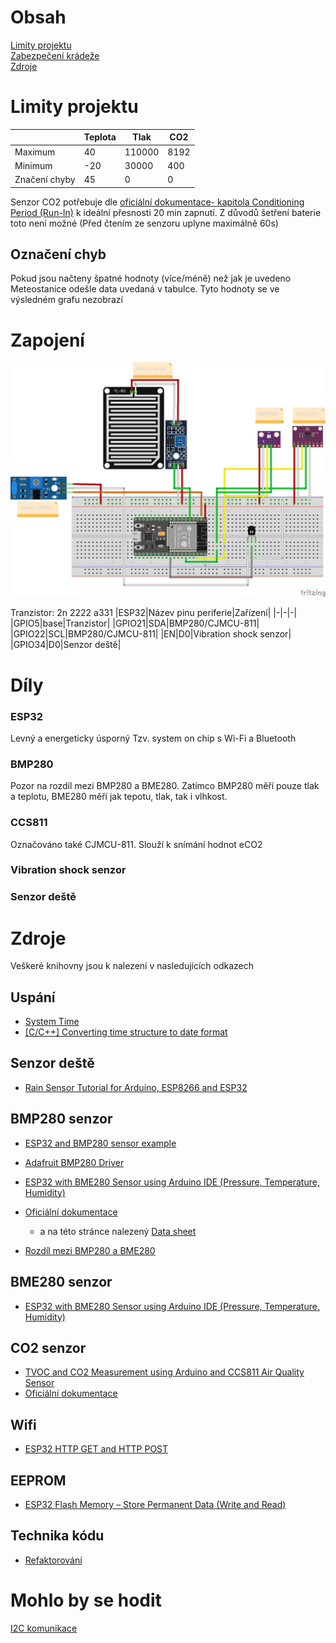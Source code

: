 # Obsah
[Limity projektu](#Limity-projektu)<br>
[Zabezpečení krádeže](#Zabezpečení-krádeže)<br>
[Zdroje](#Zdroje)<br>
# Limity projektu
||Teplota|Tlak|CO2|
|--|-----|---|--|
|Maximum|40|110000|8192|
|Minimum|-20|30000|400|
|Značení chyby|45|0|0|

Senzor CO2 potřebuje dle [oficiální dokumentace- kapitola Conditioning Period (Run-In)](https://cdn.sparkfun.com/assets/learn_tutorials/1/4/3/CCS811_Datasheet-DS000459.pdf) k ideální přesnosti 20 min zapnutí. Z důvodů šetření baterie toto není možné (Před čtením ze senzoru uplyne maximálně 60s)

## Označení chyb
Pokud jsou načteny špatné hodnoty (více/méně) než jak je uvedeno Meteostanice odešle data uvedaná v tabulce. Tyto hodnoty se ve výsledném grafu nezobrazí

# Zapojení

![Zapojení](Meteostanice_bb.png)

Tranzistor: 2n 2222 a331
|ESP32|Název pinu periferie|Zařízení|
|-|-|-|
|GPIO5|base|Tranzistor|
|GPIO21|SDA|BMP280/CJMCU-811|
|GPIO22|SCL|BMP280/CJMCU-811|
|EN|D0|Vibration shock senzor|
|GPIO34|D0|Senzor deště|

# Díly
### ESP32
Levný a energeticky úsporný Tzv. system on chip s Wi-Fi a Bluetooth
### BMP280
Pozor na rozdíl mezi BMP280 a BME280. Zatímco BMP280 měří pouze tlak a teplotu, BME280 měří jak tepotu, tlak, tak i vlhkost.

### CCS811
Označováno také CJMCU-811.
Slouží k snímání hodnot eCO2
### Vibration shock senzor
### Senzor deště

# Zdroje
Veškeré knihovny jsou k nalezení v nasledujících odkazech
## Uspání
- [System Time](https://docs.espressif.com/projects/esp-idf/en/latest/esp32/api-reference/system/system_time.html)
- [[C/C++] Converting time structure to date format](https://ubuntuforums.org/archive/index.php/t-1114250.html)

## Senzor deště
- [Rain Sensor Tutorial for Arduino, ESP8266 and ESP32](https://diyi0t.com/rain-sensor-tutorial-for-arduino-and-esp8266/)

## BMP280 senzor
- [ESP32 and BMP280 sensor example](http://www.esp32learning.com/code/esp32-and-bmp280-sensor-example.php)
- [Adafruit BMP280 Driver](https://github.com/adafruit/Adafruit_BMP280_Library)
- [ESP32 with BME280 Sensor using Arduino IDE (Pressure, Temperature, Humidity)](https://randomnerdtutorials.com/esp32-bme280-arduino-ide-pressure-temperature-humidity/)
- [Oficiální dokumentace](https://www.bosch-sensortec.com/products/environmental-sensors/pressure-sensors/pressure-sensors-bmp280-1.html) 
  - a na této stránce nalezený [Data sheet](https://www.bosch-sensortec.com/media/boschsensortec/downloads/datasheets/bst-bmp280-ds001.pdf)

- [Rozdíl mezi BMP280 a BME280](https://randomnerdtutorials.com/dht11-vs-dht22-vs-lm35-vs-ds18b20-vs-bme280-vs-bmp180/)

## BME280 senzor
- [ESP32 with BME280 Sensor using Arduino IDE (Pressure, Temperature, Humidity)](https://randomnerdtutorials.com/esp32-bme280-arduino-ide-pressure-temperature-humidity/)

## CO2 senzor
- [TVOC and CO2 Measurement using Arduino and CCS811 Air Quality Sensor](https://circuitdigest.com/microcontroller-projects/tvoc-co2-measurement-using-aduino-and-ccs811-air-quality-sensor)
- [Oficiální dokumentace](https://cdn.sparkfun.com/assets/learn_tutorials/1/4/3/CCS811_Datasheet-DS000459.pdf)


## Wifi
- [ESP32 HTTP GET and HTTP POST](https://randomnerdtutorials.com/esp32-http-get-post-arduino/#http-post)

## EEPROM
- [ESP32 Flash Memory – Store Permanent Data (Write and Read)](https://randomnerdtutorials.com/esp32-flash-memory/)

## Technika kódu
- [Refaktorování](https://cs.wikipedia.org/wiki/Refaktorov%C3%A1n%C3%AD)

# Mohlo by se hodit
[I2C komunikace](https://randomnerdtutorials.com/esp32-i2c-communication-arduino-ide/)